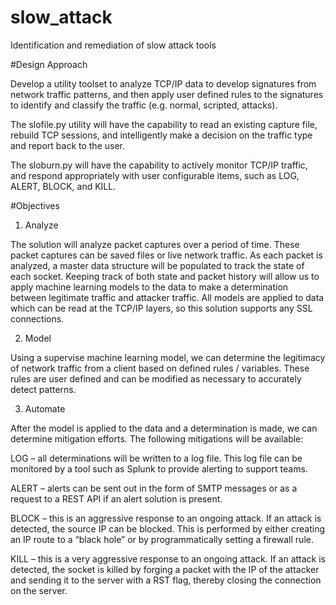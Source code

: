 # slow_attack
Identification and remediation of slow attack tools

#Design Approach

Develop a utility toolset to analyze TCP/IP data to develop signatures from network traffic patterns, and then apply user defined rules to the signatures to identify and classify the traffic (e.g. normal, scripted, attacks).

The slofile.py utility will have the capability to read an existing capture file, rebuild TCP sessions, and intelligently make a decision on the traffic type and report back to the user.

The sloburn.py will have the capability to actively monitor TCP/IP traffic, and respond appropriately with user configurable items, such as LOG, ALERT, BLOCK, and KILL.

#Objectives

1. Analyze

The solution will analyze packet captures over a period of time. These packet captures can be saved files or live network traffic. As each packet is analyzed, a master data structure will be populated to track the state of each socket. Keeping track of both state and packet history will allow us to apply machine learning models to the data to make a determination between legitimate traffic and attacker traffic. All models are applied to data which can be read at the TCP/IP layers, so this solution supports any SSL connections.

2. Model

Using a supervise machine learning model, we can determine the legitimacy of network traffic from a client based on defined rules / variables. These rules are user defined and can be modified as necessary to accurately detect patterns.

3. Automate

After the model is applied to the data and a determination is made, we can determine mitigation efforts. The following mitigations will be available:

LOG – all determinations will be written to a log file. This log file can be monitored by a tool such as Splunk to provide alerting to support teams.

ALERT – alerts can be sent out in the form of SMTP messages or as a request to a REST API if an alert solution is present.

BLOCK – this is an aggressive response to an ongoing attack. If an attack is detected, the source IP can be blocked. This is performed by either creating an IP route to a “black hole” or by programmatically setting a firewall rule.

KILL – this is a very aggressive response to an ongoing attack. If an attack is detected, the socket is killed by forging a packet with the IP of the attacker and sending it to the server with a RST flag, thereby closing the connection on the server.

 

 
